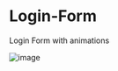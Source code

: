 # Login-Form
Login Form with animations

![image](https://user-images.githubusercontent.com/82542634/170477148-48e12b0c-c640-434c-9baa-b779878091b9.png)
